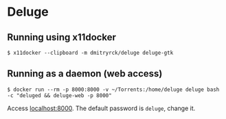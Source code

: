 # Deluge

## Running using x11docker

```terminal
$ x11docker --clipboard -m dmitryrck/deluge deluge-gtk
```

## Running as a daemon (web access)

```terminal
$ docker run --rm -p 8000:8000 -v ~/Torrents:/home/deluge deluge bash -c "deluged && deluge-web -p 8000"
```

Access [localhost:8000](http://localhost:8000). The default password is `deluge`, change it.
